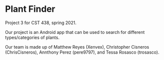 # Plant Finder
Project 3 for CST 438, spring 2021.

Our project is an Android app that can be used to search for different types/categories of plants. 

Our team is made up of Matthew Reyes (Xenvex), Christopher Cisneros (ChrisCisneros), Annthony Perez (pere9797), and Tessa Rosasco (trosasco).
